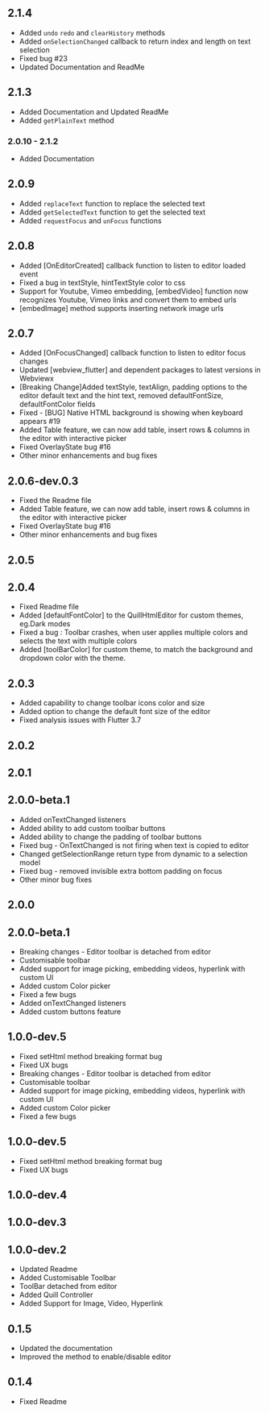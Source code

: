 ## 2.1.4
- Added `undo` `redo` and `clearHistory` methods
- Added `onSelectionChanged` callback to return index and length on text selection
- Fixed bug #23
- Updated Documentation and  ReadMe


## 2.1.3
- Added Documentation and Updated ReadMe
- Added `getPlainText` method

### 2.0.10 - 2.1.2
- Added Documentation

## 2.0.9
- Added `replaceText` function to replace the selected text
- Added `getSelectedText` function to get the selected text
- Added `requestFocus` and `unFocus` functions


## 2.0.8
- Added [OnEditorCreated] callback function to listen to editor loaded event
- Fixed a bug in textStyle, hintTextStyle color to css  
- Support for Youtube, Vimeo embedding, [embedVideo] function now recognizes Youtube, Vimeo links and convert them to embed urls
- [embedImage] method supports inserting network image urls


## 2.0.7
- Added [OnFocusChanged] callback function to listen to editor focus changes
- Updated [webview_flutter] and dependent packages to latest versions in Webviewx
- [Breaking Change]Added textStyle, textAlign, padding options to the editor default text and 
   the hint text, removed defaultFontSize, defaultFontColor fields
- Fixed - [BUG] Native HTML background is showing when keyboard appears #19
- Added Table feature, we can now add table, insert rows & columns in the editor with interactive picker 
- Fixed OverlayState bug #16
- Other minor enhancements and bug fixes


## 2.0.6-dev.0.3

- Fixed the Readme file 
- Added Table feature, we can now add table, insert rows & columns in the editor with interactive picker 
- Fixed OverlayState bug #16 
- Other minor enhancements and bug fixes


## 2.0.5
## 2.0.4
- Fixed Readme file 
- Added [defaultFontColor] to the QuillHtmlEditor for custom themes, eg.Dark modes 
- Fixed a bug : Toolbar crashes, when user applies multiple colors and selects the text with multiple colors 
- Added [toolBarColor] for custom theme, to match the background and dropdown color with the theme.


## 2.0.3
- Added capability to change toolbar icons color and size 
- Added option to change the default font size of the editor 
- Fixed analysis issues with Flutter 3.7


## 2.0.2
## 2.0.1
## 2.0.0-beta.1
- Added onTextChanged listeners
- Added ability to add custom toolbar buttons
- Added ability to change the padding of toolbar buttons
- Fixed bug - OnTextChanged is not firing when text is copied to editor
- Changed getSelectionRange return type from dynamic to a selection model
- Fixed bug - removed invisible extra bottom padding on focus
- Other minor bug fixes


## 2.0.0
## 2.0.0-beta.1

- Breaking changes - Editor toolbar is detached from editor
- Customisable toolbar
- Added support for image picking, embedding videos, hyperlink with custom UI
- Added custom Color picker
- Fixed a few bugs
- Added onTextChanged listeners
- Added custom buttons feature


## 1.0.0-dev.5

- Fixed setHtml method breaking format bug
- Fixed UX bugs
- Breaking changes - Editor toolbar is detached from editor
- Customisable toolbar
- Added support for image picking, embedding videos, hyperlink with custom UI
- Added custom Color picker
- Fixed a few bugs


## 1.0.0-dev.5

- Fixed setHtml method breaking format bug
- Fixed UX bugs


## 1.0.0-dev.4
## 1.0.0-dev.3
## 1.0.0-dev.2

- Updated Readme
- Added Customisable Toolbar
- ToolBar detached from editor
- Added Quill Controller
- Added Support for Image, Video, Hyperlink


## 0.1.5

- Updated the documentation
- Improved the method to enable/disable editor


## 0.1.4

- Fixed Readme







